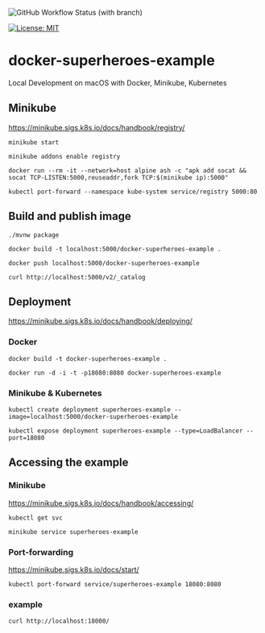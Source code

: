 ![GitHub Workflow Status (with branch)](https://img.shields.io/github/actions/workflow/status/claudioaltamura/docker-superheroes-example/maven-build.yml?branch=main)

[![License: MIT](https://img.shields.io/badge/License-MIT-yellow.svg)](https://opensource.org/licenses/MIT)

# docker-superheroes-example
Local Development on macOS with Docker, Minikube, Kubernetes

## Minikube
https://minikube.sigs.k8s.io/docs/handbook/registry/

    minikube start

    minikube addons enable registry

    docker run --rm -it --network=host alpine ash -c "apk add socat && socat TCP-LISTEN:5000,reuseaddr,fork TCP:$(minikube ip):5000"

    kubectl port-forward --namespace kube-system service/registry 5000:80

## Build and publish image
    ./mvnw package

    docker build -t localhost:5000/docker-superheroes-example .

    docker push localhost:5000/docker-superheroes-example

    curl http://localhost:5000/v2/_catalog

## Deployment
https://minikube.sigs.k8s.io/docs/handbook/deploying/

### Docker

    docker build -t docker-superheroes-example .

    docker run -d -i -t -p18080:8080 docker-superheroes-example

### Minikube & Kubernetes
    kubectl create deployment superheroes-example --image=localhost:5000/docker-superheroes-example

    kubectl expose deployment superheroes-example --type=LoadBalancer --port=18080

## Accessing the example

### Minikube
https://minikube.sigs.k8s.io/docs/handbook/accessing/

    kubectl get svc

    minikube service superheroes-example

### Port-forwarding
https://minikube.sigs.k8s.io/docs/start/

    kubectl port-forward service/superheroes-example 18080:8080


### example
    curl http://localhost:18000/